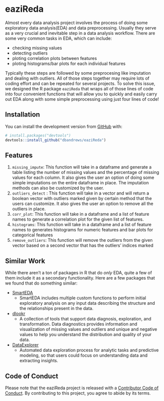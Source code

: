 
<!-- README.md is generated from README.Rmd. Please edit that file -->

# eaziReda

<!-- badges: start -->

<!-- badges: end -->

Almost every data analysis project involves the process of doing some
exploratory data analysis(EDA) and data preprocessing. Usually they
serve as a very crucial and inevitable step in a data analysis workflow.
There are some very common tasks in EDA, which can include:

  - checking missing values
  - detecting outliers
  - ploting correlation plots between features
  - ploting histograms/bar plots for each individual features

Typically these steps are followed by some preprocesing like imputation
and dealing with outliers. All of those steps together may require lots
of coding effort and can be repeated for several projects. To solve this
issue, we designed the R package `eaziReda` that wraps all of those
lines of code into four convenient functions that will allow you to
quickly and easily carry out EDA along with some simple preprocessing
using just four lines of code\!

## Installation

You can install the development version from
[GitHub](https://github.com/) with:

``` r
# install.packages("devtools")
devtools::install_github("dbandrews/eaziReda")
```

## Features

1.  `missing_impute`: This function will take in a dataframe and
    generate a table listing the number of missing values and the
    percentage of missing values for each column. It also gives the user
    an option of doing some simple imputations on the entire dataframe
    in place. The imputation methods can also be customized by the user.
2.  `outliers_detect` : This function will take in a vector and will
    return a boolean vector with outliers marked given by certain method
    that the users can customize. It also gives the user an option to
    remove all the outliers in place.
3.  `corr_plot`: This function will take in a dataframe and a list of
    feature names to generate a correlation plot for the given list of
    features.
4.  `histograms`: This function will take in a dataframe and a list of
    feature names to generates histograms for numeric features and bar
    plots for categorical features
5.  `remove_outliers`: This function will remove the outliers from the
    given vector based on a second vector that has the outliers’ indices
    marked

## Similar Work

While there aren’t a ton of packages in R that do *only* EDA, quite a
few of them include it as a secondary functionality. Here are a few
packages that we found that do something similar:

  - [SmartEDA](https://cran.r-project.org/web/packages/SmartEDA/vignettes/SmartEDA.html)
      - SmartEDA includes multiple custom functions to perform initial
        exploratory analysis on any input data describing the structure
        and the relationships present in the data.
  - [dlookr](https://cran.r-project.org/web/packages/dlookr/index.html)
      - A collection of tools that support data diagnosis, exploration,
        and transformation. Data diagnostics provides information and
        visualization of missing values and outliers and unique and
        negative values to help you understand the distribution and
        quality of your data.
  - [DataExplorer](https://www.rdocumentation.org/packages/DataExplorer/versions/0.8.1)
      - Automated data exploration process for analytic tasks and
        predictive modeling, so that users could focus on understanding
        data and extracting insights.

## Code of Conduct

Please note that the eaziReda project is released with a [Contributor
Code of
Conduct](https://contributor-covenant.org/version/2/0/CODE_OF_CONDUCT.html).
By contributing to this project, you agree to abide by its terms.
